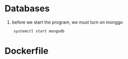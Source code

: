 
# Databases
1. before we start the program, we must turn on monggo
```bash
    systemctl start mongodb
```
# Dockerfile
